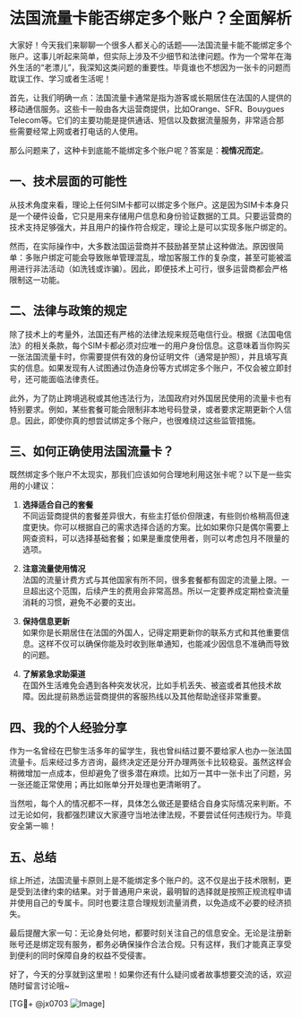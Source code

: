 # 法国流量卡能否绑定多个账户？全面解析

大家好！今天我们来聊聊一个很多人都关心的话题——法国流量卡能不能绑定多个账户。这事儿听起来简单，但实际上涉及不少细节和法律问题。作为一个常年在海外生活的“老漂儿”，我深知这类问题的重要性。毕竟谁也不想因为一张卡的问题而耽误工作、学习或者生活呢！

首先，让我们明确一点：法国流量卡通常是指为游客或长期居住在法国的人提供的移动通信服务。这些卡一般由各大运营商提供，比如Orange、SFR、Bouygues Telecom等。它们的主要功能是提供通话、短信以及数据流量服务，非常适合那些需要经常上网或者打电话的人使用。

那么问题来了，这种卡到底能不能绑定多个账户呢？答案是：**视情况而定**。

## 一、技术层面的可能性

从技术角度来看，理论上任何SIM卡都可以绑定多个账户。这是因为SIM卡本身只是一个硬件设备，它只是用来存储用户信息和身份验证数据的工具。只要运营商的技术支持足够强大，并且用户的操作符合规定，理论上是可以实现多账户绑定的。

然而，在实际操作中，大多数法国运营商并不鼓励甚至禁止这种做法。原因很简单：多账户绑定可能会导致账单管理混乱，增加客服工作的复杂度，甚至可能被滥用进行非法活动（如洗钱或诈骗）。因此，即便技术上可行，很多运营商都会严格限制这一功能。

## 二、法律与政策的规定

除了技术上的考量外，法国还有严格的法律法规来规范电信行业。根据《法国电信法》的相关条款，每个SIM卡都必须对应唯一的用户身份信息。这意味着当你购买一张法国流量卡时，你需要提供有效的身份证明文件（通常是护照），并且填写真实的信息。如果发现有人试图通过伪造身份等方式绑定多个账户，不仅会被立即封号，还可能面临法律责任。

此外，为了防止跨境逃税或其他违法行为，法国政府对外国居民使用的流量卡也有特别要求。例如，某些套餐可能会限制非本地号码登录，或者要求定期更新个人信息。因此，即使你真的想尝试绑定多个账户，也很难绕过这些监管措施。

## 三、如何正确使用法国流量卡？

既然绑定多个账户不太现实，那我们应该如何合理地利用这张卡呢？以下是一些实用的小建议：

1. **选择适合自己的套餐**  
   不同运营商提供的套餐差异很大，有些主打低价但限速，有些则价格稍高但速度更快。你可以根据自己的需求选择合适的方案。比如如果你只是偶尔需要上网查资料，可以选择基础套餐；如果是重度使用者，则可以考虑包月不限量的选项。

2. **注意流量使用情况**  
   法国的流量计费方式与其他国家有所不同，很多套餐都有固定的流量上限。一旦超出这个范围，后续产生的费用会非常高昂。所以一定要养成定期检查流量消耗的习惯，避免不必要的支出。

3. **保持信息更新**  
   如果你是长期居住在法国的外国人，记得定期更新你的联系方式和其他重要信息。这样不仅可以确保你能及时收到账单通知，也能减少因信息不准确而导致的问题。

4. **了解紧急求助渠道**  
   在国外生活难免会遇到各种突发状况，比如手机丢失、被盗或者其他技术故障。因此提前熟悉运营商提供的客服热线以及其他帮助途径非常重要。

## 四、我的个人经验分享

作为一名曾经在巴黎生活多年的留学生，我也曾纠结过要不要给家人也办一张法国流量卡。后来经过多方咨询，最终决定还是分开办理两张卡比较稳妥。虽然这样会稍微增加一点成本，但却避免了很多潜在麻烦。比如万一其中一张卡出了问题，另一张还能正常使用；再比如账单分开处理也更清晰明了。

当然啦，每个人的情况都不一样，具体怎么做还是要结合自身实际情况来判断。不过无论如何，我都强烈建议大家遵守当地法律法规，不要尝试任何违规行为。毕竟安全第一嘛！

## 五、总结

综上所述，法国流量卡原则上是不能绑定多个账户的。这不仅是出于技术限制，更是受到法律约束的结果。对于普通用户来说，最明智的选择就是按照正规流程申请并使用自己的专属卡。同时也要注意合理规划流量消费，以免造成不必要的经济损失。

最后提醒大家一句：无论身处何地，都要时刻关注自己的信息安全。无论是注册新账号还是绑定现有服务，都务必确保操作合法合规。只有这样，我们才能真正享受到便利的同时保障自身的权益不受侵害。

好了，今天的分享就到这里啦！如果你还有什么疑问或者故事想要交流的话，欢迎随时留言讨论哦~  

[TG💪+ @jx0703 ![Image](https://github.com/user-attachments/assets/dbca1d08-cadb-493c-b0ec-ad6f7a83f270)]